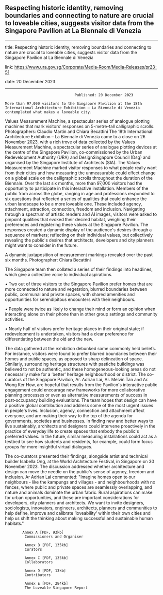 ## Respecting historic identity, removing boundaries and connecting to nature are crucial to loveable cities, suggests visitor data from the Singapore Pavilion at La Biennale di Venezia
---
title: Respecting historic identity, removing boundaries and connecting to nature are crucial to loveable cities, suggests visitor data from the Singapore Pavilion at La Biennale di Venezia

link: https://www.ura.gov.sg/Corporate/Media-Room/Media-Releases/pr23-51

date: 20 December 2023

---


                                    Published: 20 December 2023

    More than 97,000 visitors to the Singapore Pavilion at the 18th International Architecture Exhibition – La Biennale di Venezia contemplated what makes a loveable city.

Values Measurement Machine, a spectacular series of analogue plotting machines that mark visitors' responses on 5-metre-tall calligraphic scrolls. Photographers: Claudio Martin and Chiara Becattini
The 18th International Architecture Exhibition – La Biennale di Venezia came to a close on 26 November 2023, with a rich trove of data collected by the Values Measurement Machine, a spectacular series of analogue plotting devices at the centre of the Singapore Pavilion, co-commissioned by the Urban Redevelopment Authority (URA) and DesignSingapore Council (Dsg) and organised by the Singapore Institute of Architects (SIA). The Values Measurement Machine marked visitor responses to what people really want from their cities and how measuring the unmeasurable could effect change on a global scale on the calligraphic scrolls throughout the duration of the Biennale.
Over the last six months, more than 97,000 visitors had the opportunity to participate in this interactive installation. Members of the public from across the globe, ranging in age and professions responded to six questions that reflected a series of qualities that could enhance the urban landscape to be a more loveable one. These included agency, attachment, attraction, connection, freedom and inclusion. Navigating through a spectrum of artistic renders and AI images, visitors were asked to pinpoint qualities that evoked their desired habitat, weighing their preferences and registering these values at the Singapore Pavilion. The responses created a dynamic display of the audience's desires through a sequence of markers; reflecting on their individual values, but collectively revealing the public's desires that architects, developers and city planners might want to consider in the future.

A dynamic juxtaposition of measurement markings revealed over the past six months. Photographer: Chiara Becattini

The Singapore team then collated a series of their findings into headlines, which give a collective voice to individual aspirations.

• Two out of three visitors to the Singapore Pavilion prefer homes that are more connected to nature and vegetation, blurred boundaries between public, communal and private spaces, with shared amenities and opportunities for serendipitous encounters with their neighbours.

• People were twice as likely to change their mind or form an opinion when interacting alone on their phone than in other group settings and community activities.

• Nearly half of visitors prefer heritage places in their original state; if redevelopment is undertaken, visitors had a clear preference for differentiating between the old and the new.

The data gathered at the exhibition debunked some commonly held beliefs. For instance, visitors were found to prefer blurred boundaries between their homes and public spaces, as opposed to sharp delineation of space. Similarly, surrounding heritage structures with pastiche buildings was believed to not be authentic, and these homogeneous-looking areas do not necessarily make for a ‘better' heritage neighbourhood or district.
The co-curators of the Singapore Pavilion, Ar. Adrian Lai, Ar. Melvin Tan and Ar. Wong Ker How, are hopeful that results from the Pavilion's interactive public engagement could encourage new frameworks for more collaborative planning processes or even as alternative measurements of success in post-occupancy building evaluations. The team hopes that design can have a positive global contribution and address some of the most urgent issues in people's lives. Inclusion, agency, connection and attachment affect everyone, and are making their way to the top of the agenda for governments, societies and businesses. In finding new and better ways to live sustainably, architects and designers could intervene proactively in the practice of everyday life to create spaces that embody the public's preferred values. In the future, similar measuring installations could act as a testbed to see how students and residents, for example, could form focus groups for more insightful virtual dialogues.

The co-curators presented their findings, alongside artist and technical builder Isabella Ong, at the World Architecture Festival, in Singapore on 30 November 2023. The discussion addressed whether architecture and design can move the needle on the public's sense of agency, freedom and inclusion.
Ar Adrian Lai commented: "Imagine homes open to our neighbours - like the kampungs and villages - and neighbourhoods with no fences, where public and private spaces are seamlessly overlapping, and nature and animals dominate the urban fabric. Rural aspirations can make for urban opportunities, and these are important considerations for developers, city planners and architects. We want to invite designers, sociologists, innovators, engineers, architects, planners and communities to help define, improve and calibrate ‘loveability' within their own cities and help us shift the thinking about making successful and sustainable human habitats."

            Annex A [PDF, 93kb]
             Commissioners and Organiser

             Annex B [PDF, 135kb]
             Curators

             Annex C [PDF, 135kb]
             Collaborators

             Annex D [PDF, 13kb]
             Contributors

             Annex E [PDF, 284kb]
             The Loveable Singapore Report
